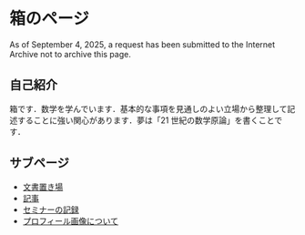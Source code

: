 # 箱のページ

As of September 4, 2025, a request has been submitted to the Internet Archive not to archive this page.

## 自己紹介

箱です．数学を学んでいます．基本的な事項を見通しのよい立場から整理して記述することに強い関心があります．夢は「21 世紀の数学原論」を書くことです．

## サブページ

- [文書置き場](docs/)
- [記事](articles/)
- [セミナーの記録](seminar/)
- [プロフィール画像について](profile/)
